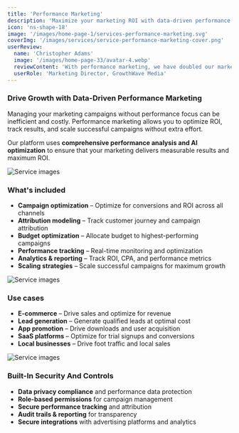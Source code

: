 ```yaml
---
title: 'Performance Marketing'
description: 'Maximize your marketing ROI with data-driven performance marketing campaigns that deliver measurable results.'
icon: 'ns-shape-18'
image: '/images/home-page-1/services-performance-marketing.svg'
coverImg: '/images/services/service-performance-marketing-cover.png'
userReview:
  name: 'Christopher Adams'
  image: '/images/home-page-33/avatar-4.webp'
  reviewContent: 'With performance marketing, we have doubled our marketing ROI while cutting acquisition costs in half. It has become a vital part of our growth strategy.'
  userRole: 'Marketing Director, GrowthWave Media'
---
```


### Drive Growth with Data-Driven Performance Marketing

Managing your marketing campaigns without performance focus can be inefficient and costly. Performance marketing allows you to optimize ROI, track results, and scale successful campaigns without extra effort.

Our platform uses **comprehensive performance analysis and AI optimization** to ensure that your marketing delivers measurable results and maximum ROI.

![Service images](/images/services/service-details-1.png)

### What's included

- **Campaign optimization** – Optimize for conversions and ROI across all channels
- **Attribution modeling** – Track customer journey and campaign attribution
- **Budget optimization** – Allocate budget to highest-performing campaigns
- **Performance tracking** – Real-time monitoring and optimization
- **Analytics & reporting** – Track ROI, CPA, and performance metrics
- **Scaling strategies** – Scale successful campaigns for maximum growth

![Service images](/images/services/service-details-2.png)

### Use cases

- **E-commerce** – Drive sales and optimize for revenue
- **Lead generation** – Generate qualified leads at optimal cost
- **App promotion** – Drive downloads and user acquisition
- **SaaS platforms** – Optimize for trial signups and conversions
- **Local businesses** – Drive foot traffic and local sales

![Service images](/images/services/service-details-3.jpg)

### Built-In Security And Controls

- **Data privacy compliance** and performance data protection
- **Role-based permissions** for campaign management
- **Secure performance tracking** and attribution
- **Audit trails & reporting** for transparency
- **Secure integrations** with advertising platforms and analytics
